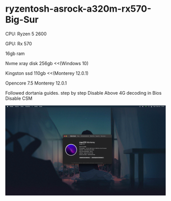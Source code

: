 # ryzentosh-asrock-a320m-rx570-Big-Sur

CPU: Ryzen 5 2600

GPU: Rx 570

16gb ram

Nvme xray disk 256gb <<(Windows 10)

Kingston ssd 110gb <<(Monterey 12.0.1)


Opencore 7.5
Monterey 12.0.1

Followed dortania guides. step by step
Disable Above 4G decoding in Bios
Disable CSM


![](image1.png)
